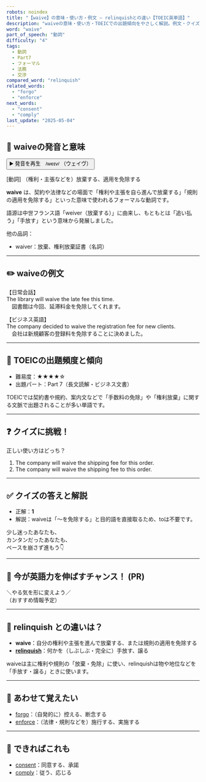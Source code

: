 ```yaml
---
robots: noindex
title: "【waive】の意味・使い方・例文 ― relinquishとの違い【TOEIC英単語】"
description: "waiveの意味・使い方・TOEICでの出題傾向をやさしく解説。例文・クイズ付きでrelinquishとの違いもわかりやすく学べます。"
word: "waive"
part_of_speech: "動詞"
difficulty: "4"
tags:
  - 動詞
  - Part7
  - フォーマル
  - 法務
  - 交渉
compared_word: "relinquish"
related_words:
  - "forgo"
  - "enforce"
next_words:
  - "consent"
  - "comply"
last_update: "2025-05-04"
---
```


## 🔰 waiveの発音と意味

<button class="play-audio" onclick="playTTS('waive')">
  <span class="play-audio-main">
    ▶️ 発音を再生　/weɪv/
  </span>
  <span class="play-audio-sub">
    （ウェイヴ）
  </span>
</button>

[動詞] （権利・主張などを）放棄する、適用を免除する

**waive** は、契約や法律などの場面で「権利や主張を自ら進んで放棄する」「規則の適用を免除する」といった意味で使われるフォーマルな動詞です。

語源は中世フランス語「weiver（放棄する）」に由来し、もともとは「追い払う」「手放す」という意味から発展しました。

他の品詞：  
- waiver：放棄、権利放棄証書（名詞）

---

## ✏️ waiveの例文

【日常会話】  
The library will waive the late fee this time.  
　図書館は今回、延滞料金を免除してくれます。

【ビジネス英語】  
The company decided to waive the registration fee for new clients.  
　会社は新規顧客の登録料を免除することに決めました。

---

## 🎯 TOEICの出題頻度と傾向

- 難易度：★★★★☆
- 出題パート：Part 7（長文読解・ビジネス文書）

TOEICでは契約書や規約、案内文などで「手数料の免除」や「権利放棄」に関する文脈で出題されることが多い単語です。

---

## ❓ クイズに挑戦！

正しい使い方はどっち？

1. The company will waive the shipping fee for this order.  
2. The company will waive the shipping fee to this order.

---

## ✅ クイズの答えと解説

- 正解：**1**
- 解説：waiveは「～を免除する」と目的語を直接取るため、toは不要です。

少し迷ったあなたも、  
カンタンだったあなたも、  
ペースを崩さず進もう👇️

---

## 🚀 今が英語力を伸ばすチャンス！ (PR)

<div class="info-center">
＼やる気を形に変えよう／<br>  
（おすすめ情報予定）
</div>

---

## 🤔  relinquish との違いは？

- **waive**：自分の権利や主張を進んで放棄する、または規則の適用を免除する
- **[relinquish](/word/relinquish)**：何かを（しぶしぶ・完全に）手放す、譲る

waiveは主に権利や規則の「放棄・免除」に使い、relinquishは物や地位などを「手放す・譲る」ときに使います。

---

## 🧩 あわせて覚えたい

- [forgo](/word/forgo)：（自発的に）控える、断念する
- [enforce](/word/enforce)：（法律・規則などを）施行する、実施する

---

## 📖 できればこれも

- [consent](/word/consent)：同意する、承諾
- [comply](/word/comply)：従う、応じる

<!-- cvid: aid18_bid12 -->
